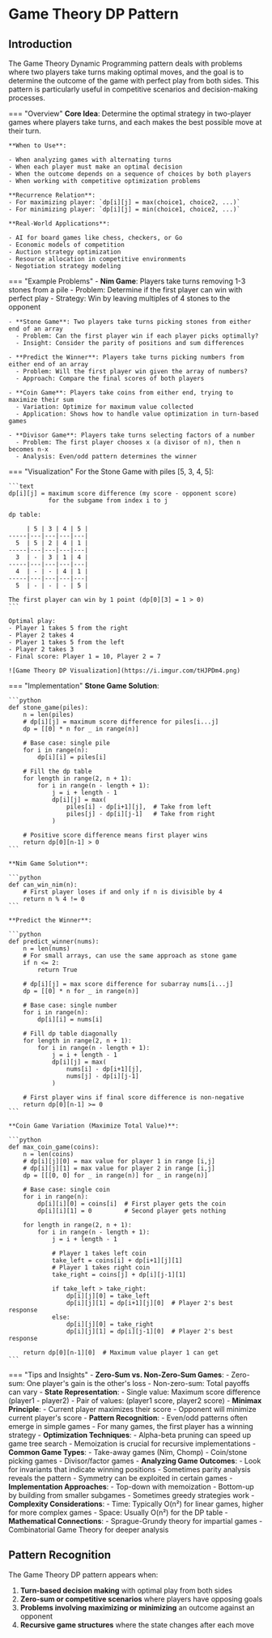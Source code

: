 # Game Theory DP Pattern

## Introduction

The Game Theory Dynamic Programming pattern deals with problems where two players take turns making optimal moves, and the goal is to determine the outcome of the game with perfect play from both sides. This pattern is particularly useful in competitive scenarios and decision-making processes.

=== "Overview"
    **Core Idea**: Determine the optimal strategy in two-player games where players take turns, and each makes the best possible move at their turn.
    
    **When to Use**:
    
    - When analyzing games with alternating turns
    - When each player must make an optimal decision
    - When the outcome depends on a sequence of choices by both players
    - When working with competitive optimization problems
    
    **Recurrence Relation**: 
    - For maximizing player: `dp[i][j] = max(choice1, choice2, ...)`
    - For minimizing player: `dp[i][j] = min(choice1, choice2, ...)`
    
    **Real-World Applications**:
    
    - AI for board games like chess, checkers, or Go
    - Economic models of competition
    - Auction strategy optimization
    - Resource allocation in competitive environments
    - Negotiation strategy modeling

=== "Example Problems"
    - **Nim Game**: Players take turns removing 1-3 stones from a pile
      - Problem: Determine if the first player can win with perfect play
      - Strategy: Win by leaving multiples of 4 stones to the opponent
    
    - **Stone Game**: Two players take turns picking stones from either end of an array
      - Problem: Can the first player win if each player picks optimally?
      - Insight: Consider the parity of positions and sum differences
    
    - **Predict the Winner**: Players take turns picking numbers from either end of an array
      - Problem: Will the first player win given the array of numbers?
      - Approach: Compare the final scores of both players
    
    - **Coin Game**: Players take coins from either end, trying to maximize their sum
      - Variation: Optimize for maximum value collected
      - Application: Shows how to handle value optimization in turn-based games
    
    - **Divisor Game**: Players take turns selecting factors of a number
      - Problem: The first player chooses x (a divisor of n), then n becomes n-x
      - Analysis: Even/odd pattern determines the winner

=== "Visualization"
    For the Stone Game with piles [5, 3, 4, 5]:
    
    ```text
    dp[i][j] = maximum score difference (my score - opponent score) 
               for the subgame from index i to j
    
    dp table:
    
         | 5 | 3 | 4 | 5 |
    -----|---|---|---|---|
      5  | 5 | 2 | 4 | 1 |
    -----|---|---|---|---|
      3  | - | 3 | 1 | 4 |
    -----|---|---|---|---|
      4  | - | - | 4 | 1 |
    -----|---|---|---|---|
      5  | - | - | - | 5 |
    
    The first player can win by 1 point (dp[0][3] = 1 > 0)
    ```
    
    Optimal play:
    - Player 1 takes 5 from the right
    - Player 2 takes 4
    - Player 1 takes 5 from the left
    - Player 2 takes 3
    - Final score: Player 1 = 10, Player 2 = 7
    
    ![Game Theory DP Visualization](https://i.imgur.com/tHJPDm4.png)

=== "Implementation"
    **Stone Game Solution**:
    
    ```python
    def stone_game(piles):
        n = len(piles)
        # dp[i][j] = maximum score difference for piles[i...j]
        dp = [[0] * n for _ in range(n)]
        
        # Base case: single pile
        for i in range(n):
            dp[i][i] = piles[i]
        
        # Fill the dp table
        for length in range(2, n + 1):
            for i in range(n - length + 1):
                j = i + length - 1
                dp[i][j] = max(
                    piles[i] - dp[i+1][j],  # Take from left
                    piles[j] - dp[i][j-1]   # Take from right
                )
        
        # Positive score difference means first player wins
        return dp[0][n-1] > 0
    ```
    
    **Nim Game Solution**:
    
    ```python
    def can_win_nim(n):
        # First player loses if and only if n is divisible by 4
        return n % 4 != 0
    ```
    
    **Predict the Winner**:
    
    ```python
    def predict_winner(nums):
        n = len(nums)
        # For small arrays, can use the same approach as stone game
        if n <= 2:
            return True
        
        # dp[i][j] = max score difference for subarray nums[i...j]
        dp = [[0] * n for _ in range(n)]
        
        # Base case: single number
        for i in range(n):
            dp[i][i] = nums[i]
        
        # Fill dp table diagonally
        for length in range(2, n + 1):
            for i in range(n - length + 1):
                j = i + length - 1
                dp[i][j] = max(
                    nums[i] - dp[i+1][j],
                    nums[j] - dp[i][j-1]
                )
        
        # First player wins if final score difference is non-negative
        return dp[0][n-1] >= 0
    ```
    
    **Coin Game Variation (Maximize Total Value)**:
    
    ```python
    def max_coin_game(coins):
        n = len(coins)
        # dp[i][j][0] = max value for player 1 in range [i,j]
        # dp[i][j][1] = max value for player 2 in range [i,j]
        dp = [[[0, 0] for _ in range(n)] for _ in range(n)]
        
        # Base case: single coin
        for i in range(n):
            dp[i][i][0] = coins[i]  # First player gets the coin
            dp[i][i][1] = 0         # Second player gets nothing
        
        for length in range(2, n + 1):
            for i in range(n - length + 1):
                j = i + length - 1
                
                # Player 1 takes left coin
                take_left = coins[i] + dp[i+1][j][1]
                # Player 1 takes right coin
                take_right = coins[j] + dp[i][j-1][1]
                
                if take_left > take_right:
                    dp[i][j][0] = take_left
                    dp[i][j][1] = dp[i+1][j][0]  # Player 2's best response
                else:
                    dp[i][j][0] = take_right
                    dp[i][j][1] = dp[i][j-1][0]  # Player 2's best response
        
        return dp[0][n-1][0]  # Maximum value player 1 can get
    ```

=== "Tips and Insights"
    - **Zero-Sum vs. Non-Zero-Sum Games**:
      - Zero-sum: One player's gain is the other's loss
      - Non-zero-sum: Total payoffs can vary
    - **State Representation**:
      - Single value: Maximum score difference (player1 - player2)
      - Pair of values: (player1 score, player2 score)
    - **Minimax Principle**:
      - Current player maximizes their score
      - Opponent will minimize current player's score
    - **Pattern Recognition**:
      - Even/odd patterns often emerge in simple games
      - For many games, the first player has a winning strategy
    - **Optimization Techniques**:
      - Alpha-beta pruning can speed up game tree search
      - Memoization is crucial for recursive implementations
    - **Common Game Types**:
      - Take-away games (Nim, Chomp)
      - Coin/stone picking games
      - Divisor/factor games
    - **Analyzing Game Outcomes**:
      - Look for invariants that indicate winning positions
      - Sometimes parity analysis reveals the pattern
      - Symmetry can be exploited in certain games
    - **Implementation Approaches**:
      - Top-down with memoization
      - Bottom-up by building from smaller subgames
      - Sometimes greedy strategies work
    - **Complexity Considerations**:
      - Time: Typically O(n²) for linear games, higher for more complex games
      - Space: Usually O(n²) for the DP table
    - **Mathematical Connections**:
      - Sprague-Grundy theory for impartial games
      - Combinatorial Game Theory for deeper analysis

## Pattern Recognition

The Game Theory DP pattern appears when:

1. **Turn-based decision making** with optimal play from both sides
2. **Zero-sum or competitive scenarios** where players have opposing goals
3. **Problems involving maximizing or minimizing** an outcome against an opponent
4. **Recursive game structures** where the state changes after each move
